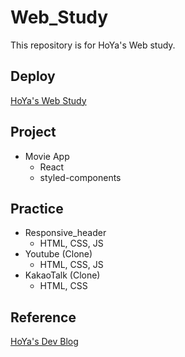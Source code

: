 # Web_Study

This repository is for HoYa's Web study.

## Deploy

[HoYa's Web Study](https://hoyastudy.github.io/Web_Study)

## Project

- Movie App
  - React
  - styled-components

## Practice

- Responsive_header
  - HTML, CSS, JS
- Youtube (Clone)
  - HTML, CSS, JS
- KakaoTalk (Clone)
  - HTML, CSS

## Reference

[HoYa's Dev Blog](https://hdevstudy.tistory.com/category/Web)
